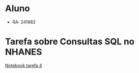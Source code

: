 # Aluno
* RA: 241882

# Tarefa sobre Consultas SQL no NHANES
[Notebook tarefa 4](notebook/lab04.ipynb)
